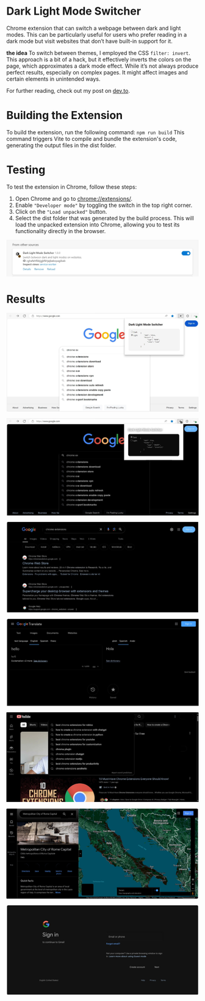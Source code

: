 # Dark Light Mode Switcher

Chrome extension that can switch a webpage between dark and light modes. This can be particularly useful for users who prefer reading in a dark mode but visit websites that don’t have built-in support for it.

**the idea**
To switch between themes, I employed the CSS `filter: invert`. This approach is a bit of a hack, but it effectively inverts the colors on the page, which approximates a dark mode effect. While it’s not always produce perfect results, especially on complex pages. It might affect images and certain elements in unintended ways.

For further reading, check out my post on [dev.to](https://dev.to/devloker/getting-started-with-building-chrome-extensions-using-react-typescript-3i4g).

# Building the Extension

To build the extension, run the following command: `npm run build`
This command triggers Vite to compile and bundle the extension's code, generating the output files in the dist folder.

# Testing

To test the extension in Chrome, follow these steps:

1. Open Chrome and go to [chrome://extensions/](chrome://extensions/).
2. Enable `"Developer mode"` by toggling the switch in the top right corner.
3. Click on the `"Load unpacked"` button.
4. Select the dist folder that was generated by the build process.
   This will load the unpacked extension into Chrome, allowing you to test its functionality directly in the browser.

![](https://github.com/DEVLOKER/theme-switcher/blob/main/screenshots/extension.jpg)

# Results

![](https://github.com/DEVLOKER/theme-switcher/blob/main/screenshots/light-extension.jpg)

![](https://github.com/DEVLOKER/theme-switcher/blob/main/screenshots/dark-extension.jpg)

![](https://github.com/DEVLOKER/theme-switcher/blob/main/screenshots/google-search-2.jpg)

![](https://github.com/DEVLOKER/theme-switcher/blob/main/screenshots/google-translate.jpg)

![](https://github.com/DEVLOKER/theme-switcher/blob/main/screenshots/youtube.jpg)

![](https://github.com/DEVLOKER/theme-switcher/blob/main/screenshots/google-maps.jpg)

![](https://github.com/DEVLOKER/theme-switcher/blob/main/screenshots/google-account.jpg)
